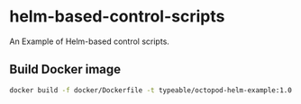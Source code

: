 # helm-based-control-scripts

An Example of Helm-based control scripts.

## Build Docker image

```bash
docker build -f docker/Dockerfile -t typeable/octopod-helm-example:1.0 .
```
